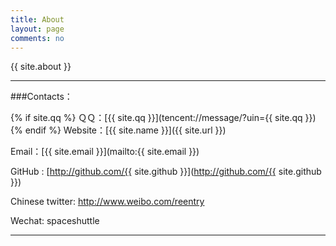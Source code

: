 ```yaml
---
title: About
layout: page
comments: no
---
```


{{ site.about }}

----

###Contacts：

{% if site.qq %}
ＱＱ：[{{ site.qq }}](tencent://message/?uin={{ site.qq }})
{% endif %}
Website：[{{ site.name }}]({{ site.url }})

Email：[{{ site.email }}](mailto:{{ site.email }})

GitHub : [http://github.com/{{ site.github }}](http://github.com/{{ site.github }})

Chinese twitter: http://www.weibo.com/reentry

Wechat: spaceshuttle



----


